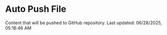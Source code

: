 # Auto Push File

Content that will be pushed to GitHub repository.
Last updated: 06/28/2025, 05:18:46 AM